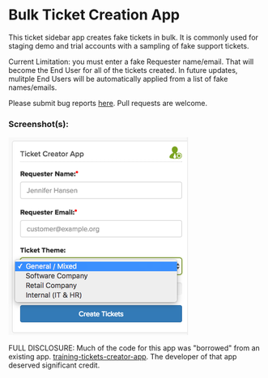 # Bulk Ticket Creation App

This ticket sidebar app creates fake tickets in bulk. It is commonly used for staging demo and trial accounts with a sampling of fake support tickets. 

Current Limitation: you must enter a fake Requester name/email. That will become the End User for all of the tickets created. In future updates, mulitple End Users will be automatically applied from a list of fake names/emails.  

Please submit bug reports [here](https://github.com/Asa240/bulk_ticket_creation_app/issues). Pull requests are welcome.

### Screenshot(s):
![Screenshot](/assets/screenshot.png?raw=true "Screenshot")

FULL DISCLOSURE: Much of the code for this app was "borrowed" from an existing app. [training-tickets-creator-app](https://github.com/ZendeskES/training-tickets-creator-app). The developer of that app deserved significant credit. 